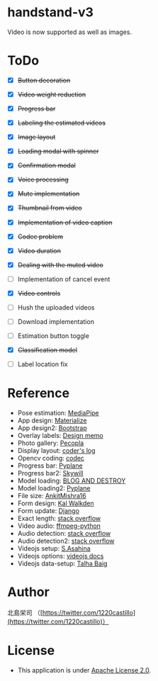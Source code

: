 # handstand-v3
Video is now supported as well as images.


# ToDo
- [x] ~~Button decoration~~
- [x] ~~Video weight reduction~~
- [x] ~~Progress bar~~
- [x] ~~Labeling the estimated videos~~
- [x] ~~Image layout~~
- [x] ~~Loading modal with spinner~~
- [x] ~~Confirmation modal~~
- [x] ~~Voice processing~~
- [x] ~~Mute implementation~~
- [x] ~~Thumbnail from video~~
- [x] ~~Implementation of video caption~~
- [x] ~~Codec problem~~
- [x] ~~Video duration~~
- [x] ~~Dealing with the muted video~~
- [ ] Implementation of cancel event
- [x] ~~Video controls~~
- [ ] Hush the uploaded videos
- [ ] Download implementation
- [ ] Estimation button toggle
- [x] ~~Classification model~~
- [ ] Label location fix



# Reference
- Pose estimation: [MediaPipe](https://github.com/google/mediapipe)
- App design: [Materialize](https://materializecss.com/about.html)
- App design2: [Bootstrap](https://getbootstrap.jp/docs/4.2/components/spinners/)
- Overlay labels: [Design memo](https://www.design-memo.com/webdesign/overlay-label)
- Photo gallery: [Pecopla](https://pecopla.net/web-column/flexbox-1)
- Display layout: [coder's log](http://clz.webcrow.jp/sample0009.html)
- Opencv coding: [codec](https://stackoverflow.com/questions/52446597/cant-view-opencv-processed-videos-in-django)
- Progress bar: [Pyplane](https://www.youtube.com/watch?v=lx0I_nsxvPc&ab_channel=Pyplane)
- Progress bar2: [Skywill](https://www.sw-mono.blog/entry/2020/01/06/140153)
- Model loading: [BLOG AND DESTROY](https://blog-and-destroy.com/7283)
- Model loading2: [Pyplane](https://www.youtube.com/watch?v=q2v8SlRdaag&ab_channel=Pyplane)
- File size: [AnkitMishra16](https://www.geeksforgeeks.org/validation-of-file-size-while-uploading-using-javascript-jquery/)
- Form design: [Kal Walkden](https://github.com/kalwalkden/django-materializecss-form)
- Form update: [Django](https://docs.djangoproject.com/en/3.2/ref/models/instances/#how-django-knows-to-update-vs-insert)
- Exact length: [stack overflow](https://stackoverflow.com/questions/49048111/how-to-get-the-duration-of-video-using-cv2/58926411#58926411)
- Video audio: [ffmpeg-python](https://github.com/kkroening/ffmpeg-python)
- Audio detection: [stack overflow](https://stackoverflow.com/questions/21270048/html5-video-how-to-detect-when-there-is-no-audio-track)
- Audio detection2: [stack overflow](https://stackoverflow.com/questions/64248933/how-to-check-if-a-video-has-sound-in-python)
- Videojs setup: [S.Asahina](https://noauto-nolife.com/post/js-video-controller/)
- Videojs options: [videojs docs](https://videojs.readthedocs.io/en/latest/guides/options/)
- Videojs data-setup: [Talha Baig](https://github.com/videojs/video.js/issues/4865)

# Author
北島栄司 （[https://twitter.com/1220castillo](https://twitter.com/1220castillo)）


# License
- This application is under [Apache License 2.0](https://github.com/ai-coach-eiji/handstand-v3/blob/main/LICENSE).
